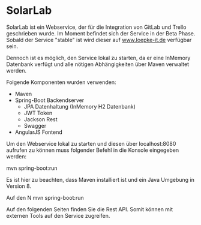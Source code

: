 # SolarLab

SolarLab ist ein Webservice, der für die Integration von GitLab und Trello geschrieben wurde.
Im Moment befindet sich der Service in der Beta Phase. Sobald der Service "stable" ist wird dieser auf
www.loepke-it.de verfügbar sein.

Dennoch ist es möglich, den Service lokal zu starten, da er eine InMemory Datenbank verfügt und alle nötigen 
Abhängigkeiten über Maven verwaltet werden.

Folgende Komponenten wurden verwenden:
- Maven
- Spring-Boot Backendserver
  - JPA Datenhaltung (InMemory H2 Datenbank)
  - JWT Token
  - Jackson Rest
  - Swagger
- AngularJS Fontend

Um den Webservice lokal zu starten und diesen über localhost:8080 aufrufen zu können muss folgender Befehl in die
Konsole eingegeben werden: 

 mvn spring-boot:run

Es ist hier zu beachten, dass Maven installiert ist und ein Java Umgebung in Version 8.

Auf den N mvn spring-boot:run

Auf den folgenden Seiten finden Sie die Rest API. Somit können mit externen Tools auf den Service zugreifen.





